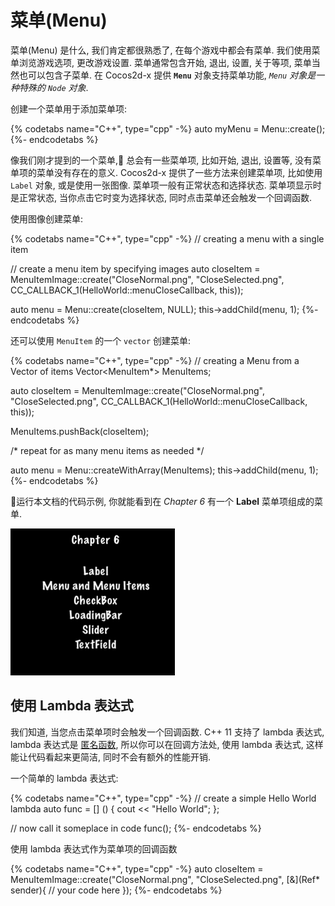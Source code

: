 # 菜单(Menu)

菜单(Menu) 是什么, 我们肯定都很熟悉了, 在每个游戏中都会有菜单. 我们使用菜单浏览游戏选项, 更改游戏设置. 菜单通常包含开始, 退出, 设置, 关于等项, 菜单当然也可以包含子菜单. 在 Cocos2d-x 提供 __`Menu`__ 对象支持菜单功能, _`Menu` 对象是一种特殊的 `Node` 对象_.

创建一个菜单用于添加菜单项:

{% codetabs name="C++", type="cpp" -%}
auto myMenu = Menu::create();
{%- endcodetabs %}

像我们刚才提到的一个菜单, 总会有一些菜单项, 比如开始, 退出, 设置等, 没有菜单项的菜单没有存在的意义. Cocos2d-x 提供了一些方法来创建菜单项, 比如使用 `Label` 对象, 或是使用一张图像. 菜单项一般有正常状态和选择状态. 菜单项显示时是正常状态, 当你点击它时变为选择状态, 同时点击菜单还会触发一个回调函数.

使用图像创建菜单:

{% codetabs name="C++", type="cpp" -%}
// creating a menu with a single item

// create a menu item by specifying images
auto closeItem = MenuItemImage::create("CloseNormal.png", "CloseSelected.png",
CC_CALLBACK_1(HelloWorld::menuCloseCallback, this));

auto menu = Menu::create(closeItem, NULL);
this->addChild(menu, 1);
{%- endcodetabs %}

还可以使用 `MenuItem` 的一个 `vector` 创建菜单:

{% codetabs name="C++", type="cpp" -%}
// creating a Menu from a Vector of items
Vector<MenuItem*> MenuItems;

auto closeItem = MenuItemImage::create("CloseNormal.png", "CloseSelected.png",
CC_CALLBACK_1(HelloWorld::menuCloseCallback, this));

MenuItems.pushBack(closeItem);

/* repeat for as many menu items as needed */

auto menu = Menu::createWithArray(MenuItems);
this->addChild(menu, 1);
{%- endcodetabs %}

运行本文档的代码示例, 你就能看到在 _Chapter 6_ 有一个 __Label__ 菜单项组成的菜单.

![](../../en/ui_components/ui_components-img/menu.png "")

## 使用 Lambda 表达式

我们知道, 当您点击菜单项时会触发一个回调函数. C++ 11 支持了 lambda 表达式, lambda 表达式是 [匿名函数](https://en.wikipedia.org/wiki/Anonymous_function#C.2B.2B_.28since_C.2B.2B11.29), 所以你可以在回调方法处, 使用 lambda 表达式, 这样能让代码看起来更简洁, 同时不会有额外的性能开销.

一个简单的 lambda 表达式:

{% codetabs name="C++", type="cpp" -%}
// create a simple Hello World lambda
auto func = [] () { cout << "Hello World"; };

// now call it someplace in code
func();
{%- endcodetabs %}

使用 lambda 表达式作为菜单项的回调函数

{% codetabs name="C++", type="cpp" -%}
auto closeItem = MenuItemImage::create("CloseNormal.png", "CloseSelected.png",
[&](Ref* sender){
	// your code here
});
{%- endcodetabs %}
